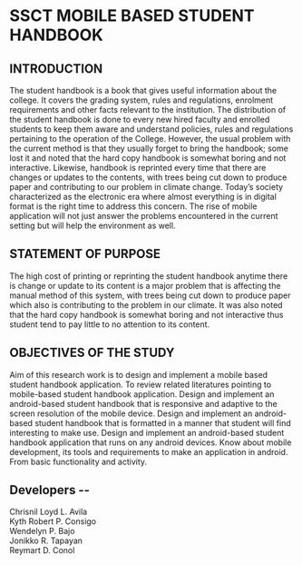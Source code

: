# SSCT MOBILE BASED STUDENT HANDBOOK

## INTRODUCTION

The student handbook is a book that gives useful information about the college. It covers the grading system, rules and regulations, enrolment requirements and other facts relevant to the institution. The distribution of the student handbook is done to every new hired faculty and enrolled students to keep them aware and understand policies, rules and regulations pertaining to the operation of the College. However, the usual problem with the current method is that they usually forget to bring the handbook; some lost it and noted that the hard copy handbook is somewhat boring and not interactive. Likewise, handbook is reprinted every time that there are changes or updates to the contents, with trees being cut down to produce paper and contributing to our problem in climate change. Today’s society characterized as the electronic era where almost everything is in digital format is the right time to address this concern. The rise of mobile application will not just answer the problems encountered in the current setting but will help the environment as well.

## STATEMENT OF PURPOSE

The high cost of printing or reprinting the student handbook anytime there is change or update to its content is a major problem that is affecting the manual method of this system, with trees being cut down to produce paper which also is contributing to the problem in our climate. It was also noted that the hard copy handbook is somewhat boring and not interactive thus student tend to pay little to no attention to its content.

## OBJECTIVES OF THE STUDY

Aim of this research work is to design and implement a mobile based student handbook application. To review related literatures pointing to mobile-based student handbook application. Design and implement an android-based student handbook that is responsive and adaptive to the screen resolution of the mobile device. Design and implement an android-based student handbook that is formatted in a manner that student will find interesting to make use. Design and implement an android-based student handbook application that runs on any android devices. Know about mobile development, its tools and requirements to make an application in android. From basic functionality and activity.

## Developers --

Chrisnil Loyd L. Avila
<br>
Kyth Robert P. Consigo
<br>
Wendelyn P. Bajo
<br>
Jonikko R. Tapayan
<br>
Reymart D. Conol
